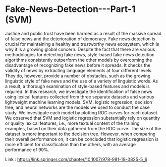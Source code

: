 # Fake-News-Detection---Part-1 (SVM)

Justice and public trust have been harmed as a result of the massive spread of false news and the deterioration of democracy. Fake news detection is crucial for maintaining a healthy and trustworthy news ecosystem, which is why it is a growing global concern. Despite the fact that there are various methodologies for detecting fake news, style-based fake news detection algorithms consistently outperform the other models by overcoming the disadvantage of recognizing fake news before it spreads. It checks the validity of news by extracting language elements at four different levels. They do, however, provide a number of obstacles, such as the growing linguistic style of fake news and the use of a variety of linguistic words. As a result, a thorough examination of style-based features and models is required. In this research, we investigate the identification of false news using lexical features collected from three separate datasets and various lightweight machine learning models. SVM, logistic regression, decision tree, and neural networks are the models we used to conduct the case study. We investigate each model by plotting ROC curves for each dataset. We observed that SVM and logistic regression substantially rely on quantity or quality lexical features, i.e., more textual content of the training examples, based on their data gathered from the ROC curve. The size of the dataset is more important to the decision tree. However, when comparing their overall performance on, it can be concluded that logistic regression is more efficient for classification than the others, with an average performance of 90%.

Link : https://link.springer.com/chapter/10.1007/978-981-19-0825-5_6

